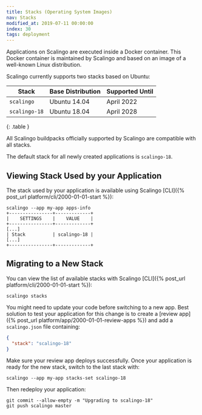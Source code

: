 ```yaml
---
title: Stacks (Operating System Images)
nav: Stacks
modified_at: 2019-07-11 00:00:00
index: 30
tags: deployment
---
```


Applications on Scalingo are executed inside a Docker container. This Docker
container is maintained by Scalingo and based on an image of a well-known Linux
distribution.

Scalingo currently supports two stacks based on Ubuntu:

| Stack | Base Distribution | Supported Until |
| ----- | ----------------- | --------------- |
| `scalingo` | Ubuntu 14.04 | April 2022 |
| `scalingo-18` | Ubuntu 18.04 | April 2028 |
{: .table }

All Scalingo buildpacks officially supported by Scalingo are compatible with
all stacks.

The default stack for all newly created applications is `scalingo-18`.

## Viewing Stack Used by your Application

The stack used by your application is available using Scalingo [CLI]({%
post_url platform/cli/2000-01-01-start %}):

```shell
scalingo --app my-app apps-info
+----------------+-------------+
|    SETTINGS    |    VALUE    |
+----------------+-------------+
[...]
| Stack          | scalingo-18 |
[...]
+----------------+-------------+
```

## Migrating to a New Stack

You can view the list of available stacks with Scalingo [CLI]({% post_url
platform/cli/2000-01-01-start %}):

```shell
scalingo stacks
```

You might need to update your code before switching to a new app. Best solution
to test your application for this change is to create a [review app]({% post_url
platform/app/2000-01-01-review-apps %}) and add a `scalingo.json` file
containing:

```json
{
  "stack": "scalingo-18"
}
```

Make sure your review app deploys successfully. Once your application is ready
for the new stack, switch to the last stack with:

```shell
scalingo --app my-app stacks-set scalingo-18
```

Then redeploy your application:

```shell
git commit --allow-empty -m "Upgrading to scalingo-18"
git push scalingo master
```
